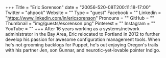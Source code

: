 +++
Title = "Eric Sorenson"
date = "20056-520-08T200:11:18-17:00"
Twitter = "ahpook"
Website = ""
Type = "guest"
Facebook = ""
Linkedin = "https://www.linkedin.com/in/ericsorenson"
Pronouns = ""
GitHub = ""
Thumbnail = "img/guests/esorenson.png"
Pinterest = ""
Instagram = ""
YouTube = ""
+++
After 16 years working as a systems/network administrator in the Bay Area, Eric relocated to Portland in 2012 to further develop his passion for awesome configuration management tools. When he&#39;s not grooming backlogs for Puppet, he&#39;s out enjoying Oregon&#39;s trails with his partner Jen, son Gunnar, and neurotic-yet-lovable pointer Indigo.

